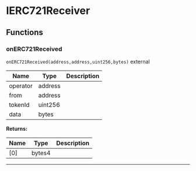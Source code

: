 

# IERC721Receiver




## Functions
### onERC721Received


`onERC721Received(address,address,uint256,bytes)`  external





| Name | Type | Description |
| ---- | ---- | ----------- |
| operator | address |  |
| from | address |  |
| tokenId | uint256 |  |
| data | bytes |  |

**Returns:**

| Name | Type | Description |
| ---- | ---- | ----------- |
| [0] | bytes4 |  |



---


